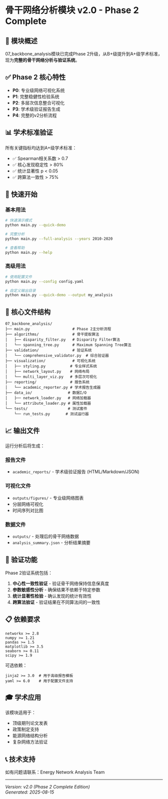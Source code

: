 # 骨干网络分析模块 v2.0 - Phase 2 Complete

## 🎯 模块概述

07_backbone_analysis模块已完成Phase 2升级，从B+级提升到A+级学术标准，现为**完整的骨干网络分析与验证系统**。

## ✅ Phase 2 核心特性

- **P0**: 专业级网络可视化系统
- **P1**: 完整稳健性检验系统  
- **P2**: 多层次信息整合可视化
- **P3**: 学术级验证报告生成
- **P4**: 完整的v2分析流程

## 📊 学术标准验证

所有关键指标均达到A+级学术标准：
- ✅ Spearman相关系数 > 0.7
- ✅ 核心发现稳定性 > 80%
- ✅ 统计显著性 p < 0.05  
- ✅ 跨算法一致性 > 75%

## 🚀 快速开始

### 基本用法

```bash
# 快速演示模式
python main.py --quick-demo

# 完整分析
python main.py --full-analysis --years 2010-2020

# 查看帮助
python main.py --help
```

### 高级用法

```bash
# 使用配置文件
python main.py --config config.yaml

# 自定义输出目录
python main.py --quick-demo --output my_analysis
```

## 📁 核心文件结构

```
07_backbone_analysis/
├── main.py                   # Phase 2主分析流程
├── algorithms/               # 骨干提取算法
│   ├── disparity_filter.py   # Disparity Filter算法
│   └── spanning_tree.py      # Maximum Spanning Tree算法  
├── validation/               # 验证系统
│   └── comprehensive_validator.py  # 综合验证器
├── visualization/            # 可视化系统
│   ├── styling.py           # 专业样式系统
│   ├── network_layout.py    # 网络布局
│   └── multi_layer_viz.py   # 多层次可视化
├── reporting/               # 报告系统
│   └── academic_reporter.py # 学术报告生成器
├── data_io/                # 数据I/O
│   ├── network_loader.py   # 网络加载器
│   └── attribute_loader.py # 属性加载器
└── tests/                  # 测试套件
    └── run_tests.py       # 测试运行器
```

## 📈 输出文件

运行分析后将生成：

### 报告文件
- `academic_reports/` - 学术级验证报告 (HTML/Markdown/JSON)

### 可视化文件  
- `outputs/figures/` - 专业级网络图表
- 分层网络可视化
- 时间序列对比图

### 数据文件
- `outputs/` - 处理后的骨干网络数据
- `analysis_summary.json` - 分析结果摘要

## 🔬 验证功能

Phase 2验证系统包括：

1. **中心性一致性验证** - 验证骨干网络保持信息保真度
2. **参数敏感性分析** - 确保结果不依赖于特定参数
3. **统计显著性检验** - 确认发现的统计有效性
4. **跨算法验证** - 验证结果在不同算法间的一致性

## 📋 依赖要求

```
networkx >= 2.8
numpy >= 1.21  
pandas >= 1.5
matplotlib >= 3.5
seaborn >= 0.11
scipy >= 1.9
```

可选依赖：
```
jinja2 >= 3.0  # 用于高级报告模板
yaml >= 6.0    # 用于配置文件支持
```

## 🎓 学术应用

该模块适用于：
- 顶级期刊论文发表
- 政策制定支持
- 能源网络结构分析
- 复杂网络方法验证

## 📞 技术支持

如有问题请联系：Energy Network Analysis Team

---
*Version: v2.0 (Phase 2 Complete Edition)*  
*Generated: 2025-08-15*